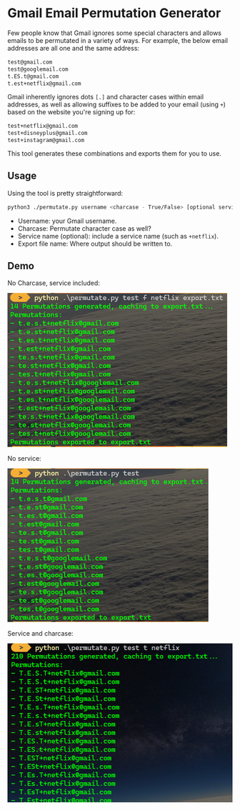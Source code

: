 # Gmail Email Permutation Generator

Few people know that Gmail ignores some special characters and allows emails to be permutated in a variety of ways.
For example, the below email addresses are all one and the same address:

```
test@gmail.com
test@googlemail.com
t.ES.t@gmail.com
t.est+netflix@gmail.com
```

Gmail inherently ignores dots `[.]` and character cases within email addresses, as well as allowing suffixes to be added to your email (using `+`) based on the website you're signing up for:

```
test+netflix@gmail.com
test+disneyplus@gmail.com
test+instagram@gmail.com
```

This tool generates these combinations and exports them for you to use.

## Usage

Using the tool is pretty straightforward:

```bash
python3 ./permutate.py username <charcase - True/False> [optional service name] [optional export file name]
```

- Username: your Gmail username.
- Charcase: Permutate character case as well?
- Service name (optional): include a service name (such as `+netflix`).
- Export file name: Where output should be written to.

## Demo

No Charcase, service included:

![Demo No Charcase](https://raw.githubusercontent.com/leolion3/Portfolio/master/Python/GmailPermutationGenerator/media/demo.png)


No service:

![Demo No Service](https://raw.githubusercontent.com/leolion3/Portfolio/master/Python/GmailPermutationGenerator/media/demo2.png)

Service and charcase:

![Demo Service and Charcase](https://raw.githubusercontent.com/leolion3/Portfolio/master/Python/GmailPermutationGenerator/media/demo3.png)
